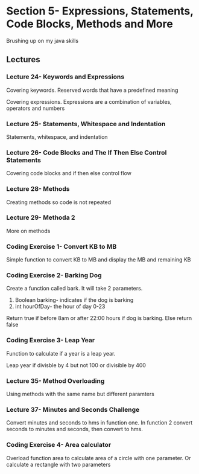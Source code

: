 # Section 5- Expressions, Statements, Code Blocks, Methods and More

Brushing up on my java skills

## Lectures

### Lecture 24- Keywords and Expressions

Covering keywords. Reserved words that have a predefined meaning

Covering expressions. Expressions are a combination of variables, operators and numbers

### Lecture 25- Statements, Whitespace and Indentation

Statements, whitespace, and indentation

### Lecture 26- Code Blocks and The If Then Else Control Statements

Covering code blocks and if then else control flow

### Lecture 28- Methods

Creating methods so code is not repeated

### Lecture 29- Methoda 2

More on methods

### Coding Exercise 1- Convert KB to MB

Simple function to convert KB to MB and display the MB and remaining KB

### Coding Exercise 2- Barking Dog

Create a function called bark. It will take 2 parameters.
1. Boolean barking- indicates if the dog is barking
2. int hourOfDay- the hour of day 0-23

Return true if before 8am or after 22:00 hours if dog is barking. Else return false

### Coding Exercise 3- Leap Year

Function to calculate if a year is a leap year.

Leap year if divisble by 4 but not 100 or divisible by 400

### Lecture 35- Method Overloading

Using methods with the same name but different paramters

### Lecture 37- Minutes and Seconds Challenge

Convert minutes and seconds to hms in function one. In function 2 convert seconds to minutes and seconds, 
then convert to hms.

### Coding Exercise 4- Area calculator

Overload function area to calculate area of a circle with one parameter. Or calculate a rectangle with two
parameters